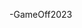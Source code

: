 -GameOff2023

<!---
khoitran3172/khoitran3172 is a ✨ special ✨ repository because its `README.md` (this file) appears on your GitHub profile.
You can click the Preview link to take a look at your changes.
--->
